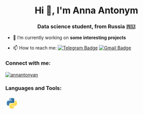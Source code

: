<h1 align="center">Hi 👋, I'm Anna Antonym</h1>
<h3 align="center">Data science student, from Russia 🇷🇺</h3>

- 🔭 I’m currently working on **some interesting projects**

- :mailbox: How to reach me: [![Telegram Badge](https://img.shields.io/badge/-antonyan_anna-blue?style=flat&logo=Telegram&logoColor=white)](https://t.me/antonyan_anna
) [![Gmail Badge](https://img.shields.io/badge/-Gmail-red?style=flat&logo=Gmail&logoColor=white)](mailto:antonyan.anna1999@yandex.ru)

<h3 align="left">Connect with me:</h3>
<p align="left">
<a href="https://kaggle.com/annantonyan" target="blank"><img align="center" src="https://raw.githubusercontent.com/rahuldkjain/github-profile-readme-generator/master/src/images/icons/Social/kaggle.svg" alt="annantonyan" height="30" width="40" /></a>
</p>

<h3 align="left">Languages and Tools:</h3>
<p align="left"> <a href="https://www.python.org" target="_blank" rel="noreferrer"> <img src="https://raw.githubusercontent.com/devicons/devicon/master/icons/python/python-original.svg" alt="python" width="40" height="40"/> </a> </p>
